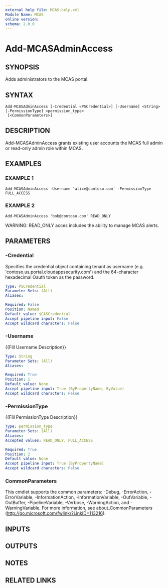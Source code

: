 ```yaml
---
external help file: MCAS-help.xml
Module Name: MCAS
online version:
schema: 2.0.0
---
```


# Add-MCASAdminAccess

## SYNOPSIS
Adds administrators to the MCAS portal.

## SYNTAX

```
Add-MCASAdminAccess [-Credential <PSCredential>] [-Username] <String> [-PermissionType] <permission_type>
 [<CommonParameters>]
```

## DESCRIPTION
Add-MCASAdminAccess grants existing user accounts the MCAS full admin or read-only admin role within MCAS.

## EXAMPLES

### EXAMPLE 1
```
Add-MCASAdminAccess -Username 'alice@contoso.com' -PermissionType FULL_ACCESS
```

### EXAMPLE 2
```
Add-MCASAdminAccess 'bob@contoso.com' READ_ONLY
```

WARNING: READ_ONLY acces includes the ability to manage MCAS alerts.

## PARAMETERS

### -Credential
Specifies the credential object containing tenant as username (e.g.
'contoso.us.portal.cloudappsecurity.com') and the 64-character hexadecimal Oauth token as the password.

```yaml
Type: PSCredential
Parameter Sets: (All)
Aliases:

Required: False
Position: Named
Default value: $CASCredential
Accept pipeline input: False
Accept wildcard characters: False
```

### -Username
{{Fill Username Description}}

```yaml
Type: String
Parameter Sets: (All)
Aliases:

Required: True
Position: 1
Default value: None
Accept pipeline input: True (ByPropertyName, ByValue)
Accept wildcard characters: False
```

### -PermissionType
{{Fill PermissionType Description}}

```yaml
Type: permission_type
Parameter Sets: (All)
Aliases:
Accepted values: READ_ONLY, FULL_ACCESS

Required: True
Position: 2
Default value: None
Accept pipeline input: True (ByPropertyName)
Accept wildcard characters: False
```

### CommonParameters
This cmdlet supports the common parameters: -Debug, -ErrorAction, -ErrorVariable, -InformationAction, -InformationVariable, -OutVariable, -OutBuffer, -PipelineVariable, -Verbose, -WarningAction, and -WarningVariable.
For more information, see about_CommonParameters (http://go.microsoft.com/fwlink/?LinkID=113216).

## INPUTS

## OUTPUTS

## NOTES

## RELATED LINKS

